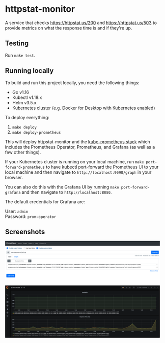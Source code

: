 # httpstat-monitor

A service that checks https://httpstat.us/200 and https://httpstat.us/503 to provide metrics on what the response time
is and if they're up.

## Testing

Run `make test`.

## Running locally

To build and run this project locally, you need the following things:

- Go v1.16
- Kubectl v1.18.x
- Helm v3.5.x
- Kubernetes cluster (e.g. Docker for Desktop with Kubernetes enabled)

To deploy everything:

1. `make deploy`
2. `make deploy-prometheus`

This will deploy httpstat-monitor and the [kube-prometheus stack](https://artifacthub.io/packages/helm/prometheus-community/kube-prometheus-stack) which includes the Prometheus
Operator, Prometheus, and Grafana (as well as a few other things).

If your Kubernetes cluster is running on your local machine, run `make port-forward-prometheus` to have kubectl
port-forward the Prometheus UI to your local machine and then navigate to `http://localhost:9090/graph` in your browser.

You can also do this with the Grafana UI by running `make port-forward-grafana` and then navigate to `http://localhost:8080`.

The default credentials for Grafana are:

User: `admin`\
Password: `prom-operator`

## Screenshots

![Screenshot of Prometheus](/docs/screenshots/prometheus.png?raw=true)

![Screenshot of Grafana Dashboard](/docs/screenshots/grafana.png?raw=true)
